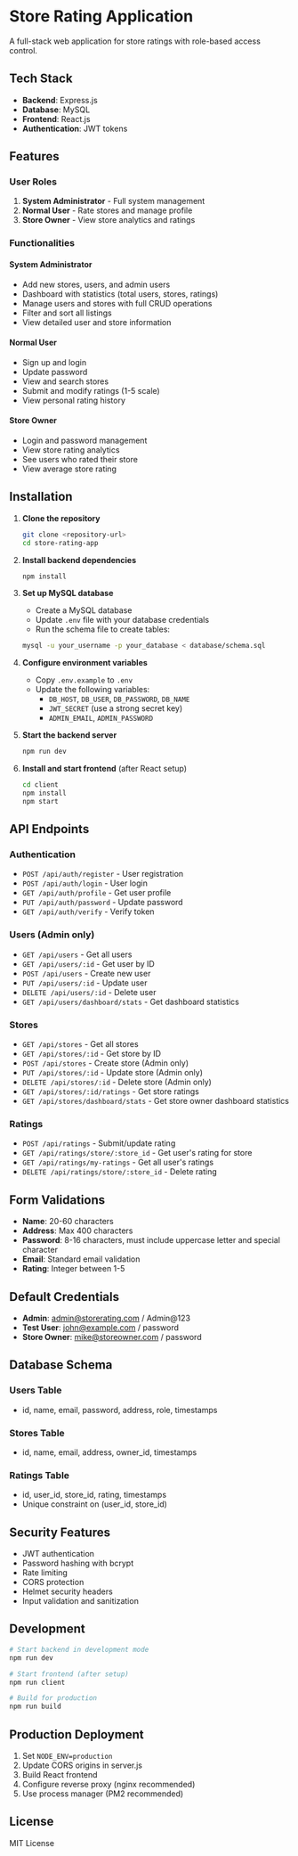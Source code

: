# Store Rating Application

A full-stack web application for store ratings with role-based access control.

## Tech Stack

- **Backend**: Express.js
- **Database**: MySQL
- **Frontend**: React.js
- **Authentication**: JWT tokens

## Features

### User Roles
1. **System Administrator** - Full system management
2. **Normal User** - Rate stores and manage profile
3. **Store Owner** - View store analytics and ratings

### Functionalities

#### System Administrator
- Add new stores, users, and admin users
- Dashboard with statistics (total users, stores, ratings)
- Manage users and stores with full CRUD operations
- Filter and sort all listings
- View detailed user and store information

#### Normal User
- Sign up and login
- Update password
- View and search stores
- Submit and modify ratings (1-5 scale)
- View personal rating history

#### Store Owner
- Login and password management
- View store rating analytics
- See users who rated their store
- View average store rating

## Installation

1. **Clone the repository**
   ```bash
   git clone <repository-url>
   cd store-rating-app
   ```

2. **Install backend dependencies**
   ```bash
   npm install
   ```

3. **Set up MySQL database**
   - Create a MySQL database
   - Update `.env` file with your database credentials
   - Run the schema file to create tables:
   ```bash
   mysql -u your_username -p your_database < database/schema.sql
   ```

4. **Configure environment variables**
   - Copy `.env.example` to `.env`
   - Update the following variables:
     - `DB_HOST`, `DB_USER`, `DB_PASSWORD`, `DB_NAME`
     - `JWT_SECRET` (use a strong secret key)
     - `ADMIN_EMAIL`, `ADMIN_PASSWORD`

5. **Start the backend server**
   ```bash
   npm run dev
   ```

6. **Install and start frontend** (after React setup)
   ```bash
   cd client
   npm install
   npm start
   ```

## API Endpoints

### Authentication
- `POST /api/auth/register` - User registration
- `POST /api/auth/login` - User login
- `GET /api/auth/profile` - Get user profile
- `PUT /api/auth/password` - Update password
- `GET /api/auth/verify` - Verify token

### Users (Admin only)
- `GET /api/users` - Get all users
- `GET /api/users/:id` - Get user by ID
- `POST /api/users` - Create new user
- `PUT /api/users/:id` - Update user
- `DELETE /api/users/:id` - Delete user
- `GET /api/users/dashboard/stats` - Get dashboard statistics

### Stores
- `GET /api/stores` - Get all stores
- `GET /api/stores/:id` - Get store by ID
- `POST /api/stores` - Create store (Admin only)
- `PUT /api/stores/:id` - Update store (Admin only)
- `DELETE /api/stores/:id` - Delete store (Admin only)
- `GET /api/stores/:id/ratings` - Get store ratings
- `GET /api/stores/dashboard/stats` - Get store owner dashboard statistics

### Ratings
- `POST /api/ratings` - Submit/update rating
- `GET /api/ratings/store/:store_id` - Get user's rating for store
- `GET /api/ratings/my-ratings` - Get all user's ratings
- `DELETE /api/ratings/store/:store_id` - Delete rating

## Form Validations

- **Name**: 20-60 characters
- **Address**: Max 400 characters
- **Password**: 8-16 characters, must include uppercase letter and special character
- **Email**: Standard email validation
- **Rating**: Integer between 1-5

## Default Credentials

- **Admin**: admin@storerating.com / Admin@123
- **Test User**: john@example.com / password
- **Store Owner**: mike@storeowner.com / password

## Database Schema

### Users Table
- id, name, email, password, address, role, timestamps

### Stores Table
- id, name, email, address, owner_id, timestamps

### Ratings Table
- id, user_id, store_id, rating, timestamps
- Unique constraint on (user_id, store_id)

## Security Features

- JWT authentication
- Password hashing with bcrypt
- Rate limiting
- CORS protection
- Helmet security headers
- Input validation and sanitization

## Development

```bash
# Start backend in development mode
npm run dev

# Start frontend (after setup)
npm run client

# Build for production
npm run build
```

## Production Deployment

1. Set `NODE_ENV=production`
2. Update CORS origins in server.js
3. Build React frontend
4. Configure reverse proxy (nginx recommended)
5. Use process manager (PM2 recommended)

## License

MIT License
